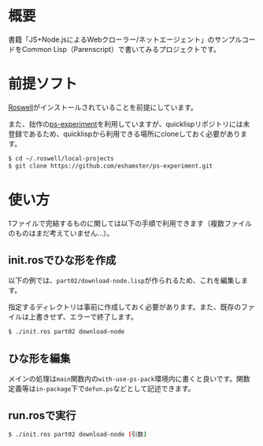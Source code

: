 # 概要

書籍「JS+Node.jsによるWebクローラー/ネットエージェント」のサンプルコードをCommon Lisp（Parenscript）で書いてみるプロジェクトです。
    
# 前提ソフト

[Roswell](https://github.com/roswell/roswell)がインストールされていることを前提にしています。

また、拙作の[ps-experiment](https://github.com/eshamster/ps-experiment)を利用していますが、quicklispリポジトリには未登録であるため、quicklispから利用できる場所にcloneしておく必要があります。

```bash
$ cd ~/.roswell/local-projects
$ git clone https://github.com/eshamster/ps-experiment.git
```

# 使い方

1ファイルで完結するものに関しては以下の手順で利用できます（複数ファイルのものはまだ考えていません…）。

## init.rosでひな形を作成

以下の例では、`part02/download-node.lisp`が作られるため、これを編集します。

指定するディレクトリは事前に作成しておく必要があります。また、既存のファイルは上書きせず、エラーで終了します。

```bash
$ ./init.ros part02 download-node
```

## ひな形を編集

メインの処理は`main`関数内の`with-use-ps-pack`環境内に書くと良いです。関数定義等は`in-package`下で`defun.ps`などとして記述できます。

## run.rosで実行

```bash
$ ./init.ros part02 download-node (引数)
```
